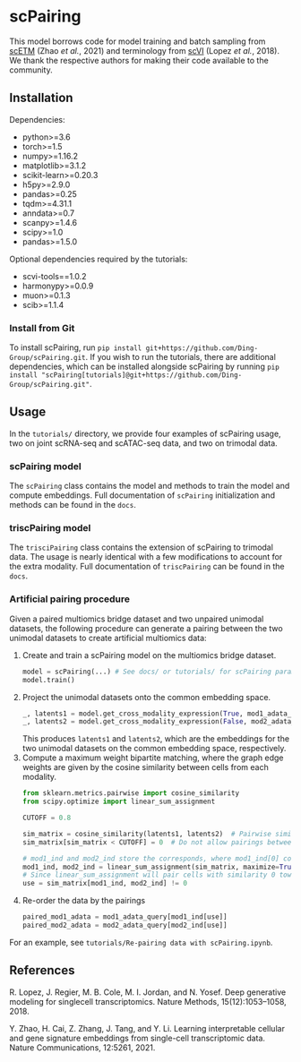 # scPairing

This model borrows code for model training and batch sampling from [scETM](https://github.com/hui2000ji/scETM) (Zhao *et al.*, 2021) and terminology from [scVI](https://github.com/scverse/scvi-tools) (Lopez *et al.*, 2018).
We thank the respective authors for making their code available to the community.

## Installation

Dependencies:

* python>=3.6
* torch>=1.5
* numpy>=1.16.2
* matplotlib>=3.1.2
* scikit-learn>=0.20.3
* h5py>=2.9.0
* pandas>=0.25
* tqdm>=4.31.1
* anndata>=0.7
* scanpy>=1.4.6
* scipy>=1.0
* pandas>=1.5.0

Optional dependencies required by the tutorials:
* scvi-tools==1.0.2
* harmonypy>=0.0.9
* muon>=0.1.3
* scib>=1.1.4

### Install from Git

To install scPairing, run `pip install git+https://github.com/Ding-Group/scPairing.git`.
If you wish to run the tutorials, there are additional dependencies, which can be installed alongside scPairing by running `pip install "scPairing[tutorials]@git+https://github.com/Ding-Group/scPairing.git"`.

## Usage

In the `tutorials/` directory, we provide four examples of scPairing usage, two on joint scRNA-seq and scATAC-seq data, and two on trimodal data.

### scPairing model

The `scPairing` class contains the model and methods to train the model and compute embeddings.
Full documentation of `scPairing` initialization and methods can be found in the `docs`.

### triscPairing model

The `trisciPairing` class contains the extension of scPairing to trimodal data.
The usage is nearly identical with a few modifications to account for the extra modality.
Full documentation of `triscPairing` can be found in the `docs`.

### Artificial pairing procedure

Given a paired multiomics bridge dataset and two unpaired unimodal datasets, the following procedure can generate a pairing between the two unimodal datasets to create artificial multiomics data:

1. Create and train a scPairing model on the multiomics bridge dataset.
    ```python
    model = scPairing(...) # See docs/ or tutorials/ for scPairing parameters information
    model.train()
    ```
2. Project the unimodal datasets onto the common embedding space.
    ```python
    _, latents1 = model.get_cross_modality_expression(True, mod1_adata_query)
    _, latents2 = model.get_cross_modality_expression(False, mod2_adata_query)
    ```
    This produces `latents1` and `latents2`, which are the embeddings for the two unimodal datasets on the common embedding space, respectively.
3. Compute a maximum weight bipartite matching, where the graph edge weights are given by the cosine similarity between cells from each modality.
    ```python
    from sklearn.metrics.pairwise import cosine_similarity
    from scipy.optimize import linear_sum_assignment

    CUTOFF = 0.8

    sim_matrix = cosine_similarity(latents1, latents2)  # Pairwise similarity matrix
    sim_matrix[sim_matrix < CUTOFF] = 0  # Do not allow pairings between cells with similarity less than CUTOFF

    # mod1_ind and mod2_ind store the corresponds, where mod1_ind[0] corresponds with mod2_ind[0], and so on
    mod1_ind, mod2_ind = linear_sum_assignment(sim_matrix, maximize=True)
    # Since linear_sum_assignment will pair cells with similarity 0 towards the end, filter those pairings out
    use = sim_matrix[mod1_ind, mod2_ind] != 0
    ```
4. Re-order the data by the pairings
    ```python
    paired_mod1_adata = mod1_adata_query[mod1_ind[use]]
    paired_mod2_adata = mod2_adata_query[mod2_ind[use]]
    ```

For an example, see `tutorials/Re-pairing data with scPairing.ipynb`.

## References

R. Lopez, J. Regier, M. B. Cole, M. I. Jordan, and N. Yosef. Deep generative modeling for singlecell
transcriptomics. Nature Methods, 15(12):1053–1058, 2018.

Y. Zhao, H. Cai, Z. Zhang, J. Tang, and Y. Li. Learning interpretable cellular and gene signature
embeddings from single-cell transcriptomic data. Nature Communications, 12:5261, 2021.
